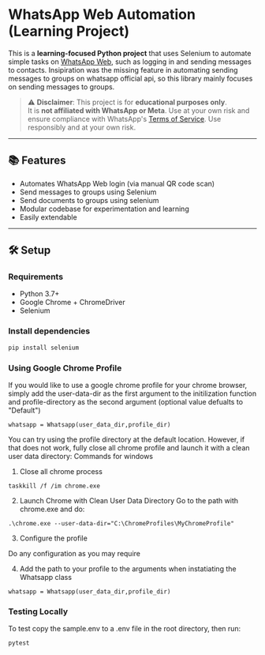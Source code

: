 # WhatsApp Web Automation (Learning Project)

This is a **learning-focused Python project** that uses Selenium to automate simple tasks on [WhatsApp Web](https://web.whatsapp.com/), such as logging in and sending messages to contacts. Insipiration was the missing feature in automating sending messages to groups on whatsapp official api, so this library mainly focuses on sending messages to groups.

> ⚠️ **Disclaimer**: This project is for **educational purposes only**.  
It is **not affiliated with WhatsApp or Meta**.
Use at your own risk and ensure compliance with WhatsApp's [Terms of Service](https://www.whatsapp.com/legal/terms-of-service). 
Use responsibly and at your own risk.   
---

## 📚 Features

- Automates WhatsApp Web login (via manual QR code scan)
- Send messages to groups using Selenium
- Send documents to groups using selenium
- Modular codebase for experimentation and learning
- Easily extendable
---

## 🛠️ Setup

### Requirements
- Python 3.7+
- Google Chrome + ChromeDriver
- Selenium

### Install dependencies

```bash
pip install selenium
```

### Using Google Chrome Profile
If you would like to use a google chrome profile for your chrome browser, simply add the user-data-dir as the first argument to the initilization function and profile-directory as the second argument (optional value defualts to "Default")

```
whatsapp = Whatsapp(user_data_dir,profile_dir)
```
You can try using the profile directory at the default location. However, if that does not work, fully close all chrome profile and launch it with a clean user data directory:
Commands for windows
1. Close all chrome process
```
taskkill /f /im chrome.exe
```
2. Launch Chrome with Clean User Data Directory
Go to the path with chrome.exe and do:
```
.\chrome.exe --user-data-dir="C:\ChromeProfiles\MyChromeProfile"
```
3. Configure the profile

Do any configuration as you may require

4. Add the path to your profile to the arguments when instatiating the Whatsapp class
```
whatsapp = Whatsapp(user_data_dir,profile_dir)
```

### Testing Locally
To test copy the sample.env to a .env file in the root directory, then run: 
```
pytest
``` 